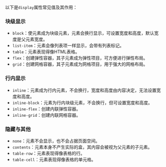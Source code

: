 以下是`display`属性常见值及其作用：

### 块级显示
- `block`：使元素成为块级元素，元素会换行显示，可设置宽度和高度，默认宽度是父元素宽度。
- `list-item`：元素会像列表项一样显示，会带有列表标记。
- `table`：元素表现得像HTML表格。
- `flex`：创建弹性容器，其子元素成为弹性项目，可方便进行弹性布局。
- `grid`：创建网格容器，其子元素成为网格项目，用于强大的网格布局。

### 行内显示
- `inline`：元素成为行内元素，不会换行，宽度和高度由内容决定，无法设置宽度和高度。
- `inline-block`：元素为行内块级元素，不会换行，但可设置宽度和高度。
- `inline-flex`：创建内联弹性容器。
- `inline-grid`：创建内联网格容器。

### 隐藏与其他
- `none`：元素不会显示，也不会占据页面空间。
- `contents`：元素本身不产生实际的盒，其内容会被视为父元素的子元素。
- `table-row`：元素表现得像表格的行。
- `table-cell`：元素表现得像表格的单元格。 